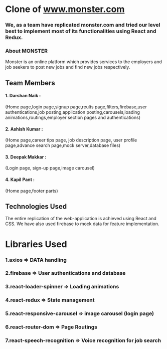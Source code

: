 # Clone of www.monster.com
### We, as a team have replicated monster.com and tried our level best to implement most of its functionalities using React and Redux.
### About MONSTER
 Monster is an online platform which provides services to the employers and job seekers to post new jobs and find new jobs respectively.
## Team Members
#### 1. Darshan Naik :
(Home page,login page,signup page,reults page,filters,firebase,user authentications,job posting,application posting,carousels,loading animations,routings,employer section pages and authentications)
#### 2. Ashish Kumar : 
(Home page,career tips page, job description page, user profile page,advance search page,mock server,database files)
#### 3. Deepak Makkar :
(Login page, sign-up page,image carousel)
#### 4. Kapil Pant : 
(Home page,footer parts)
## Technologies Used
The entire replication of the web-application is achieved using React and CSS. We have also used firebase to mock data for feature implementation.
# Libraries Used
### 1.axios => DATA handling
### 2.firebase => User authentications and database
### 3.react-loader-spinner => Loading animations
### 4.react-redux => State management
### 5.react-responsive-carousel => image carousel (login page)
### 6.react-router-dom => Page Routings
### 7.react-speech-recognition => Voice recognition for job search



